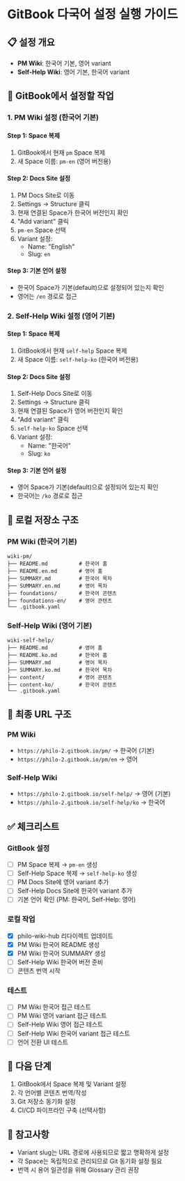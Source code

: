 # GitBook 다국어 설정 실행 가이드

## 📋 설정 개요

- **PM Wiki**: 한국어 기본, 영어 variant
- **Self-Help Wiki**: 영어 기본, 한국어 variant

## 🚀 GitBook에서 설정할 작업

### 1. PM Wiki 설정 (한국어 기본)

#### Step 1: Space 복제
1. GitBook에서 현재 `pm` Space 복제
2. 새 Space 이름: `pm-en` (영어 버전용)

#### Step 2: Docs Site 설정
1. PM Docs Site로 이동
2. Settings → Structure 클릭
3. 현재 연결된 Space가 한국어 버전인지 확인
4. "Add variant" 클릭
5. `pm-en` Space 선택
6. Variant 설정:
   - Name: "English"
   - Slug: `en`

#### Step 3: 기본 언어 설정
- 한국어 Space가 기본(default)으로 설정되어 있는지 확인
- 영어는 `/en` 경로로 접근

### 2. Self-Help Wiki 설정 (영어 기본)

#### Step 1: Space 복제
1. GitBook에서 현재 `self-help` Space 복제
2. 새 Space 이름: `self-help-ko` (한국어 버전용)

#### Step 2: Docs Site 설정
1. Self-Help Docs Site로 이동
2. Settings → Structure 클릭
3. 현재 연결된 Space가 영어 버전인지 확인
4. "Add variant" 클릭
5. `self-help-ko` Space 선택
6. Variant 설정:
   - Name: "한국어"
   - Slug: `ko`

#### Step 3: 기본 언어 설정
- 영어 Space가 기본(default)으로 설정되어 있는지 확인
- 한국어는 `/ko` 경로로 접근

## 📁 로컬 저장소 구조

### PM Wiki (한국어 기본)
```
wiki-pm/
├── README.md          # 한국어 홈
├── README.en.md       # 영어 홈
├── SUMMARY.md         # 한국어 목차
├── SUMMARY.en.md      # 영어 목차
├── foundations/       # 한국어 콘텐츠
├── foundations-en/    # 영어 콘텐츠
└── .gitbook.yaml
```

### Self-Help Wiki (영어 기본)
```
wiki-self-help/
├── README.md          # 영어 홈
├── README.ko.md       # 한국어 홈
├── SUMMARY.md         # 영어 목차
├── SUMMARY.ko.md      # 한국어 목차
├── content/           # 영어 콘텐츠
├── content-ko/        # 한국어 콘텐츠
└── .gitbook.yaml
```

## 🔗 최종 URL 구조

### PM Wiki
- `https://philo-2.gitbook.io/pm/` → 한국어 (기본)
- `https://philo-2.gitbook.io/pm/en` → 영어

### Self-Help Wiki
- `https://philo-2.gitbook.io/self-help/` → 영어 (기본)
- `https://philo-2.gitbook.io/self-help/ko` → 한국어

## ✅ 체크리스트

### GitBook 설정
- [ ] PM Space 복제 → `pm-en` 생성
- [ ] Self-Help Space 복제 → `self-help-ko` 생성
- [ ] PM Docs Site에 영어 variant 추가
- [ ] Self-Help Docs Site에 한국어 variant 추가
- [ ] 기본 언어 확인 (PM: 한국어, Self-Help: 영어)

### 로컬 작업
- [x] philo-wiki-hub 리다이렉트 업데이트
- [x] PM Wiki 한국어 README 생성
- [x] PM Wiki 한국어 SUMMARY 생성
- [ ] Self-Help Wiki 한국어 버전 준비
- [ ] 콘텐츠 번역 시작

### 테스트
- [ ] PM Wiki 한국어 접근 테스트
- [ ] PM Wiki 영어 variant 접근 테스트
- [ ] Self-Help Wiki 영어 접근 테스트
- [ ] Self-Help Wiki 한국어 variant 접근 테스트
- [ ] 언어 전환 UI 테스트

## 🎯 다음 단계

1. GitBook에서 Space 복제 및 Variant 설정
2. 각 언어별 콘텐츠 번역/작성
3. Git 저장소 동기화 설정
4. CI/CD 파이프라인 구축 (선택사항)

## 📝 참고사항

- Variant slug는 URL 경로에 사용되므로 짧고 명확하게 설정
- 각 Space는 독립적으로 관리되므로 Git 동기화 설정 필요
- 번역 시 용어 일관성을 위해 Glossary 관리 권장